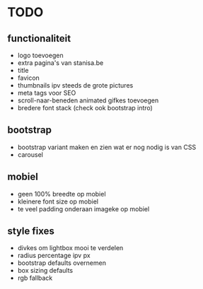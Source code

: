 # TODO

## functionaliteit
* logo toevoegen
* extra pagina's van stanisa.be
* title
* favicon
* thumbnails ipv steeds de grote pictures
* meta tags voor SEO
* scroll-naar-beneden animated gifkes toevoegen
* bredere font stack (check ook bootstrap intro)

## bootstrap
* bootstrap variant maken en zien wat er nog nodig is van CSS
* carousel

## mobiel
* geen 100% breedte op mobiel
* kleinere font size op mobiel
* te veel padding onderaan imageke op mobiel

## style fixes
* divkes om lightbox mooi te verdelen
* radius percentage ipv px
* bootstrap defaults overnemen
* box sizing defaults
* rgb fallback
